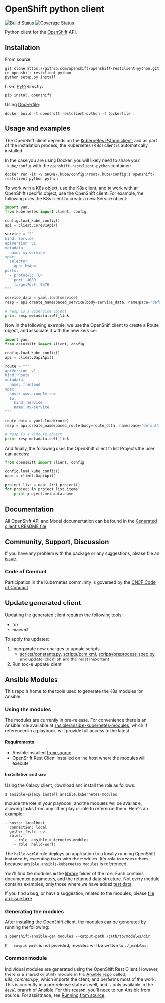 # OpenShift python client

[![Build Status](https://travis-ci.org/openshift/openshift-restclient-python.svg?branch=master)](https://travis-ci.org/openshift/openshift-restclient-python)
[![Coverage Status](https://coveralls.io/repos/github/openshift/openshift-restclient-python/badge.svg?branch=master)](https://coveralls.io/github/openshift/openshift-restclient-python?branch=master)

Python client for the [OpenShift](http://openshift.redhat.com/) API.

## Installation

From source:

```
git clone https://github.com/openshift/openshift-restclient-python.git
cd openshift-restclient-python
python setup.py install
```

From [PyPi](https://pypi.python.org/pypi/openshift/) directly:

```
pip install openshift
```

Using [Dockerfile](Dockerfile):

```
docker build -t openshift-restclient-python -f Dockerfile .
```

## Usage and examples

The OpenShift client depends on the [Kubernetes Python client](https://github.com/kubernetes-incubator/client-python.git), and as part of the installation process, the Kubernetes (K8s) client is automatically installed.

In the case you are using Docker, you will likely need to share your `.kube/config` with the `openshift-restclient-python` container:

```
docker run -it -v $HOME/.kube/config:/root/.kube/config:z openshift-restclient-python python
```

To work with a K8s object, use the K8s client, and to work with an OpenShift specific object, use the OpenShift client. For example, the following uses the K8s client to create a new Service object:

```python
import yaml
from kubernetes import client, config

config.load_kube_config()
api = client.CoreV1Api()

service = """
kind: Service
apiVersion: v1
metadata:
  name: my-service
spec:
  selector:
    app: MyApp
ports:
  - protocol: TCP
    port: 8080
    targetPort: 9376
"""

service_data = yaml.load(service)
resp = api.create_namespaced_service(body=service_data, namespace='default')

# resp is a V1Service object
print resp.metadata.self_link
```

Now in the following example, we use the OpenShift client to create a Route object, and associate it with the new Service:

```python
import yaml
from openshift import client, config

config.load_kube_config()
api = client.OapiApi()

route = """
apiVersion: v1
kind: Route
metadata:
  name: frontend
spec:
  host: www.example.com
  to:
    kind: Service
    name: my-service
"""

route_data = yaml.load(route)
resp = api.create_namespaced_route(body=route_data, namespace='default')

# resp is a V1Route object
print resp.metadata.self_link
```

And finally, the following uses the OpenShift client to list Projects the user can access:

```python
from openshift import client, config

config.load_kube_config()
oapi = client.OapiApi()

project_list = oapi.list_project()
for project in project_list.items:
    print project.metadata.name
```

## Documentation

All OpenShift API and Model documentation can be found in the [Generated client's README file](openshift/README.md)

## Community, Support, Discussion

If you have any problem with the package or any suggestions, please file an [issue](https://github.com/openshift/openshift-restclient-python/issues).

### Code of Conduct

Participation in the Kubernetes community is governed by the [CNCF Code of Conduct](https://github.com/cncf/foundation/blob/master/code-of-conduct.md).

## Update generated client
Updating the generated client requires the following tools:

- tox
- maven3

To apply the updates:

1) Incorporate new changes to update scripts 
    - [scripts/constants.py](./scripts/constants.py), [scripts/pom.xml](./scripts/pom.xml), [scripts/preprocess_spec.py](./scripts/preprocess_spec.py), and [update-client.sh](./update-client.sh) are the most important
2) Run tox -e update_client

## Ansible Modules

This repo is home to the tools used to generate the K8s modules for Ansible.

### Using the modules

The modules are currently in pre-release. For convenience there is an Ansible role available at [ansible/ansible-kubernetes-modules](https://github.com/ansible/ansible-kubernetes-modules), which if referenced in a playbook, will provide full access to the latest.

#### Requirements

- Ansible installed [from source](http://docs.ansible.com/ansible/intro_installation.html#running-from-source)
- OpenShift Rest Client installed on the host where the modules will execute

#### Installation and use

Using the Galaxy client, download and install the role as follows:

```
$ ansible-galaxy install ansible.kubernetes-modules
```

Include the role in your playbook, and the modules will be available, allowing tasks from any other play or role to reference them. Here's an example:

```
- hosts: localhost
  connection: local
  gather_facts: no
  roles:
    - role: ansible.kubernetes-modules
    - role: hello-world
```

The `hello-world` role deploys an application to a locally running OpenShift instance by executing tasks with the modules. It's able to access them because `ansible.ansible-kubernetes-modules` is referenced.  

You'll find the modules in the [library](https://github.com/ansible/ansible-kubernetes-modules/tree/master/library) folder of the role. Each contains documented parameters, and the returned data structure. Not every module contains examples, only those where we have added [test data](./openshift/ansiblegen/examples).

If you find a bug, or have a suggestion, related to the modules, please [file an issue here](https://github.com/openshift/openshift-restclient-python/issues) 

### Generating the modules

After installing the OpenShift client, the modules can be generated by running the following:

```
$ openshift-ansible-gen modules --output-path /path/to/modules/dir
```

If `--output-path` is not provided, modules will be written to `./_modules`.

### Common module

Individual modules are generated using the OpenShift Rest Client. However, there is a shared or utility module in the [Ansible repo](https://github.com/ansible/ansible) called, *k8s_common.py*, which imports the client, and performs most of the work. This is currently in a pre-release state as well, and is only available in the `devel` branch of Ansible. For this reason, you'll need to run Ansible from source. For assistnace, see [Running from source](http://docs.ansible.com/ansible/intro_installation.html#running-from-source). 

